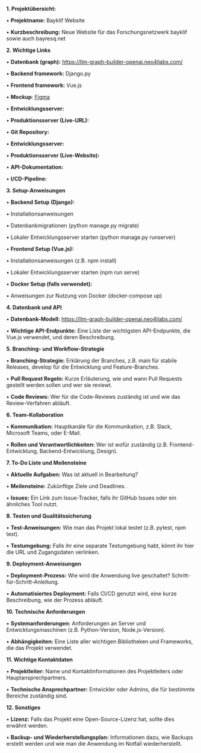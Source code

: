 **1. Projektübersicht:** 

• **Projektname:** Bayklif Website

• **Kurzbeschreibung:** Neue Website für das Forschungsnetzwerk bayklif sowie auch bayresq.net

**2. Wichtige Links**

• **Datenbank (graph):** https://llm-graph-builder-openai.neo4jlabs.com/

• **Backend framework:** Django.py

• **Frontend framework:** Vue.js

• **Mockup**: [Figma](https://www.figma.com/design/gfjsp8EIvVPQN9uR7SyFbX/bayklif-2-Wireframe?node-id=3-2&t=hf6UFMpJtskFqInF-1)

• **Entwicklungsserver:** 

• **Produktionsserver (Live-URL):**

• **Git Repository:** 

• **Entwicklungsserver:** 

• **Produktionsserver (Live-Website):** 

• **API-Dokumentation:** 

• **I/CD-Pipeline:** 

**3. Setup-Anweisungen**

•	**Backend Setup (Django):**

•	Installationsanweisungen 

•	Datenbankmigrationen (python manage.py migrate)

•	Lokaler Entwicklungsserver starten (python manage.py runserver)

•	**Frontend Setup (Vue.js):**

•	Installationsanweisungen (z.B. npm install)

•	Lokaler Entwicklungsserver starten (npm run serve)

•	**Docker Setup (falls verwendet):**

•	Anweisungen zur Nutzung von Docker (docker-compose up)

**4. Datenbank und API**

•	**Datenbank-Modell:** https://llm-graph-builder-openai.neo4jlabs.com/

•	**Wichtige API-Endpunkte:** Eine Liste der wichtigsten API-Endpunkte, die Vue.js verwendet, und deren Beschreibung.

**5. Branching- und Workflow-Strategie**

•	**Branching-Strategie:** Erklärung der Branches, z.B. main für stabile Releases, develop für die Entwicklung und Feature-Branches.

•	**Pull Request Regeln:** Kurze Erläuterung, wie und wann Pull Requests gestellt werden sollen und wer sie reviewt.

•	**Code Reviews:** Wer für die Code-Reviews zuständig ist und wie das Review-Verfahren abläuft.

**6. Team-Kollaboration**

•	**Kommunikation:** Hauptkanäle für die Kommunikation, z.B. Slack, Microsoft Teams, oder E-Mail.

•	**Rollen und Verantwortlichkeiten:** Wer ist wofür zuständig (z.B. Frontend-Entwicklung, Backend-Entwicklung, Design).

**7. To-Do Liste und Meilensteine**

•	**Aktuelle Aufgaben:** Was ist aktuell in Bearbeitung?

•	**Meilensteine:** Zukünftige Ziele und Deadlines.

•	**Issues:** Ein Link zum Issue-Tracker, falls ihr GitHub Issues oder ein ähnliches Tool nutzt.

**8. Testen und Qualitätssicherung**

•	**Test-Anweisungen:** Wie man das Projekt lokal testet (z.B. pytest, npm test).

•	**Testumgebung:** Falls ihr eine separate Testumgebung habt, könnt ihr hier die URL und Zugangsdaten verlinken.

**9. Deployment-Anweisungen**

•	**Deployment-Prozess:** Wie wird die Anwendung live geschaltet? Schritt-für-Schritt-Anleitung.

•	**Automatisiertes Deployment:** Falls CI/CD genutzt wird, eine kurze Beschreibung, wie der Prozess abläuft.

**10. Technische Anforderungen**

•	**Systemanforderungen:** Anforderungen an Server und Entwicklungsmaschinen (z.B. Python-Version, Node.js-Version).

•	**Abhängigkeiten:** Eine Liste aller wichtigen Bibliotheken und Frameworks, die das Projekt verwendet.

**11. Wichtige Kontaktdaten**

•	**Projektleiter:** Name und Kontaktinformationen des Projektleiters oder Hauptansprechpartners.

•	**Technische Ansprechpartner:** Entwickler oder Admins, die für bestimmte Bereiche zuständig sind.

**12. Sonstiges**

•	**Lizenz:** Falls das Projekt eine Open-Source-Lizenz hat, sollte dies erwähnt werden.

•	**Backup- und Wiederherstellungsplan:** Informationen dazu, wie Backups erstellt werden und wie man die Anwendung im Notfall wiederherstellt.

